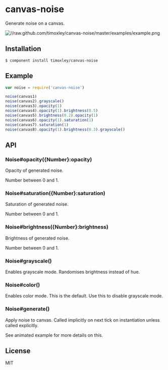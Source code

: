 
# canvas-noise

  Generate noise on a canvas.

![//raw.github.com/timoxley/canvas-noise/master/examples/example.png](//raw.github.com/timoxley/canvas-noise/master/examples/example.png)

## Installation

    $ component install timoxley/canvas-noise

## Example

```js
var noise = require('canvas-noise')

noise(canvas1)
noise(canvas2).grayscale()
noise(canvas3).opacity(1)
noise(canvas4).opacity(1).brightness(0.5)
noise(canvas5).brightness(0.2).opacity(1)
noise(canvas6).opacity(1).saturation(1)
noise(canvas7).saturation(1)
noise(canvas8).opacity(1).brightness(0.3).grayscale()

```

## API

### Noise#opacity({Number}:opacity)

  Opacity of generated noise.

  Number between 0 and 1.

### Noise#saturation({Number}:saturation)

  Saturation of generated noise.

  Number between 0 and 1.

### Noise#brightness({Number}:brightness)

  Brightness of generated noise.

  Number between 0 and 1.

### Noise#grayscale()

  Enables grayscale mode. Randomises brightness instead of hue.

### Noise#color()

  Enables color mode. This is the default.
  Use this to disable grayscale mode.

### Noise#generate()

  Apply noise to canvas. Called implicitly on next tick on
  instantiation unless called explicitly.

  See animated example for more details on this.

## License

  MIT
